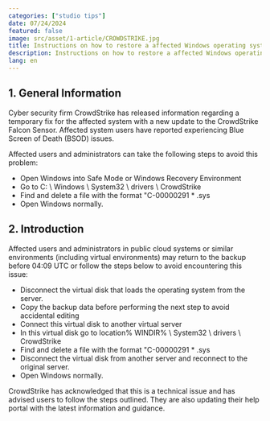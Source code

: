 ```yaml
---
categories: ["studio tips"]
date: 07/24/2024
featured: false
image: src/asset/1-article/CROWDSTRIKE.jpg
title: Instructions on how to restore a affected Windows operating system from CrowdStrike
description: Instructions on how to restore a affected Windows operating system from CrowdStrike.
lang: en
---
```


## 1. General Information

Cyber ​​security firm CrowdStrike has released information regarding a temporary fix for the affected system with a new update to the CrowdStrike Falcon Sensor. Affected system users have reported experiencing Blue Screen of Death (BSOD) issues.

Affected users and administrators can take the following steps to avoid this problem:

- Open Windows into Safe Mode or Windows Recovery Environment
- Go to C: \ Windows \ System32 \ drivers \ CrowdStrike
- Find and delete a file with the format "C-00000291 \* .sys
- Open Windows normally.

## 2. Introduction

Affected users and administrators in public cloud systems or similar environments (including virtual environments) may return to the backup before 04:09 UTC or follow the steps below to avoid encountering this issue:

- Disconnect the virtual disk that loads the operating system from the server.
- Copy the backup data before performing the next step to avoid accidental editing
- Connect this virtual disk to another virtual server
- In this virtual disk go to location% WINDIR% \ System32 \ drivers \ CrowdStrike
- Find and delete a file with the format "C-00000291 \* .sys
- Disconnect the virtual disk from another server and reconnect to the original server.
- Open Windows normally.

CrowdStrike has acknowledged that this is a technical issue and has advised users to follow the steps outlined. They are also updating their help portal with the latest information and guidance.

